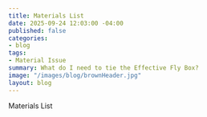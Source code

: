 ```yaml
---
title: Materials List
date: 2025-09-24 12:03:00 -04:00
published: false
categories:
- blog
tags:
- Material Issue
summary: What do I need to tie the Effective Fly Box?
image: "/images/blog/brownHeader.jpg"
layout: blog
---
```


Materials List